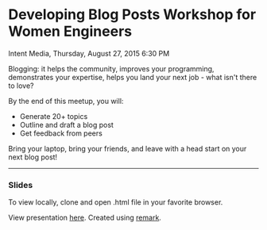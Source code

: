 # Developing Blog Posts Workshop for Women Engineers

Intent Media, Thursday, August 27, 2015 6:30 PM

Blogging: it helps the community, improves your programming, demonstrates your expertise, helps you land your next job - what isn't there to love?

By the end of this meetup, you will:
- Generate 20+ topics
- Outline and draft a blog post
- Get feedback from peers

Bring your laptop, bring your friends, and leave with a head start on your next blog post!

---
### Slides

To view locally, clone and open .html file in your favorite browser.

View presentation [here](#). Created using [remark](https://github.com/gnab/remark).
